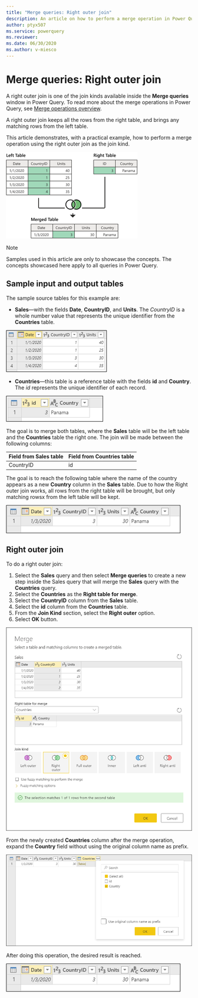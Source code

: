 ```yaml
---
title: "Merge queries: Right outer join"
description: An article on how to perform a merge operation in Power Query using the right outer join kind. 
author: ptyx507
ms.service: powerquery
ms.reviewer: 
ms.date: 06/30/2020
ms.author: v-miesco
---
```


# Merge queries: Right outer join

A right outer join is one of the join kinds available inside the **Merge queries** window in Power Query. To read more about the merge operations in Power Query, see [Merge operations overview](merge-queries-overview.md).

A right outer join keeps all the rows from the right table, and brings any matching rows from the left table.

This article demonstrates, with a practical example, how to perform a merge operation using the right outer join as the join kind.

![Sample right outer join](images/right-outer-join-operation.png)

>[!Note]
>Samples used in this article are only to showcase the concepts. The concepts showcased here apply to all queries in Power Query.

## Sample input and output tables

The sample source tables for this example are:

* **Sales**&mdash;with the fields **Date**, **CountryID**, and **Units**. The *CountryID* is a whole number value that represents the unique identifier from the **Countries** table.

![Sales table](images/me-merge-operations-left-outer-join-sales-table.png)

* **Countries**&mdash;this table is a reference table with the fields **id** and **Country**. The *id* represents the unique identifier of each record.

![Countries table](images/me-merge-operations-right-outer-join-countries-table.png)

The goal is to merge both tables, where the **Sales** table will be the left table and the **Countries** table the right one. The join will be made between the following columns:

|Field from Sales table| Field from Countries table|
|-----------|------------------|
|CountryID|id|

The goal is to reach the following table where the name of the country appears as a new **Country** column in the **Sales** table. Due to how the Right outer join works, all rows from the right table will be brought, but only matching rowsx from the left table will be kept.

![Right outer join final table](images/me-merge-operations-right-outer-final-table.png)

## Right outer join

To do a right outer join:

1. Select the **Sales** query and then select **Merge queries** to create a new step inside the Sales query that will merge the **Sales** query with the **Countries** query.
2. Select the **Countries** as the **Right table for merge**.
3. Select the **CountryID** column from the **Sales** table.
4. Select the **id** column from the **Countries** table.
5. From the **Join Kind** section, select the **Right outer** option.
6. Select **OK** button.

![Merge window for right outer join](images/me-merge-operations-right-outer-merge-window.png)

From the newly created **Countries** column after the merge operation, expand the **Country** field without using the original column name as prefix.

![Expand table column for Country](images/me-merge-operations-right-outer-expand-field.png)

After doing this operation, the desired result is reached.

![Right outer join final table](images/me-merge-operations-right-outer-final-table.png)
